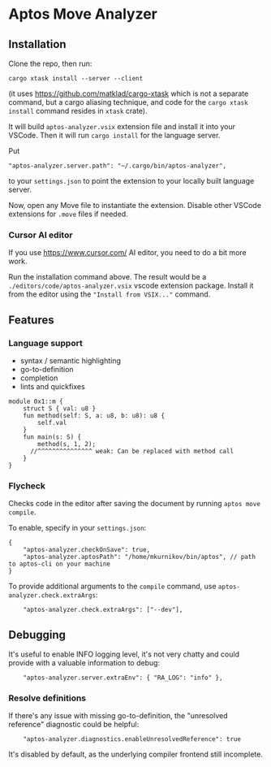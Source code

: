 # Aptos Move Analyzer 

## Installation

Clone the repo, then run:
```
cargo xtask install --server --client
```
(it uses https://github.com/matklad/cargo-xtask which is not a separate command, but a cargo aliasing technique, 
and code for the `cargo xtask install` command resides in `xtask` crate).

It will build `aptos-analyzer.vsix` extension file and install it into your VSCode.
Then it will run `cargo install` for the language server.

Put

```
"aptos-analyzer.server.path": "~/.cargo/bin/aptos-analyzer",
```

to your `settings.json` to point the extension to your locally built language server.

Now, open any Move file to instantiate the extension. Disable other VSCode extensions for `.move` files if needed.

### Cursor AI editor

If you use https://www.cursor.com/ AI editor, you need to do a bit more work. 

Run the installation command above. The result would be a `./editors/code/aptos-analyzer.vsix` vscode extension package. 
Install it from the editor using the `"Install from VSIX..."` command.  

## Features

### Language support

* syntax / semantic highlighting
* go-to-definition
* completion
* lints and quickfixes
```
module 0x1::m {
    struct S { val: u8 }
    fun method(self: S, a: u8, b: u8): u8 {
        self.val
    }
    fun main(s: S) {
        method(s, 1, 2);
      //^^^^^^^^^^^^^^^ weak: Can be replaced with method call
    }
}
  ```

### Flycheck

Checks code in the editor after saving the document by running `aptos move compile`.

To enable, specify in your `settings.json`: 
```json5
{
    "aptos-analyzer.checkOnSave": true,
    "aptos-analyzer.aptosPath": "/home/mkurnikov/bin/aptos", // path to aptos-cli on your machine
}
```

To provide additional arguments to the `compile` command, use `aptos-analyzer.check.extraArgs`:

```
    "aptos-analyzer.check.extraArgs": ["--dev"],
```

## Debugging

It's useful to enable INFO logging level, it's not very chatty and could provide with a valuable information to debug:

```
    "aptos-analyzer.server.extraEnv": { "RA_LOG": "info" },
```

### Resolve definitions

If there's any issue with missing go-to-definition, the "unresolved reference" diagnostic could be helpful:

```
    "aptos-analyzer.diagnostics.enableUnresolvedReference": true
```

It's disabled by default, as the underlying compiler frontend still incomplete. 



